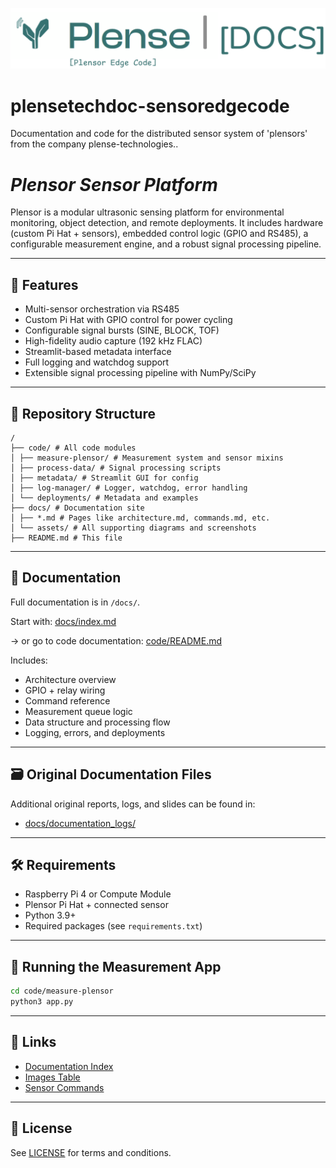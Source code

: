![Banner](assets/banner_plense_edge.png)

# plensetechdoc-sensoredgecode
Documentation and code for the distributed sensor system of 'plensors' from the company plense-technologies.. 

# _Plensor Sensor Platform_

Plensor is a modular ultrasonic sensing platform for environmental monitoring, object detection, and remote deployments. It includes hardware (custom Pi Hat + sensors), embedded control logic (GPIO and RS485), a configurable measurement engine, and a robust signal processing pipeline.

---

## 🚀 Features

- Multi-sensor orchestration via RS485
- Custom Pi Hat with GPIO control for power cycling
- Configurable signal bursts (SINE, BLOCK, TOF)
- High-fidelity audio capture (192 kHz FLAC)
- Streamlit-based metadata interface
- Full logging and watchdog support
- Extensible signal processing pipeline with NumPy/SciPy

---

## 📁 Repository Structure

```
/
├── code/ # All code modules
│ ├── measure-plensor/ # Measurement system and sensor mixins
│ ├── process-data/ # Signal processing scripts
│ ├── metadata/ # Streamlit GUI for config
│ ├── log-manager/ # Logger, watchdog, error handling
│ └── deployments/ # Metadata and examples
├── docs/ # Documentation site
│ ├── *.md # Pages like architecture.md, commands.md, etc.
│ └── assets/ # All supporting diagrams and screenshots
├── README.md # This file
```


---

## 📖 Documentation

Full documentation is in `/docs/`.

Start with: [docs/index.md](docs/index.md)

-> or go to code documentation: [code/README.md](code/README.md)

Includes:
- Architecture overview
- GPIO + relay wiring
- Command reference
- Measurement queue logic
- Data structure and processing flow
- Logging, errors, and deployments

---



## 🗃️ Original Documentation Files

Additional original reports, logs, and slides can be found in:

- [docs/documentation_logs/](docs/documentation_logs/)

---
## 🛠 Requirements

- Raspberry Pi 4 or Compute Module
- Plensor Pi Hat + connected sensor
- Python 3.9+
- Required packages (see `requirements.txt`)

---

## 🧪 Running the Measurement App

```bash
cd code/measure-plensor
python3 app.py
```

---

## 🔗 Links

- [Documentation Index](docs/index.md)
- [Images Table](docs/images-table.md)
- [Sensor Commands](docs/sensor_commands.md)

---

## 📜 License

See [LICENSE](LICENSE) for terms and conditions.
